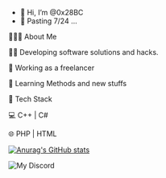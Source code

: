- 👋 Hi, I’m @0x28BC
- 👀 Pasting 7/24 ...

👨🏻‍💻 About Me

🐱‍💻 Developing software solutions and hacks.

💼 Working as a freelancer 

👾 Learning Methods and new stuffs


💼 Tech Stack

💻   C++ | C#

🌐   PHP | HTML


[![Anurag's GitHub stats](https://github-readme-stats.vercel.app/api?username=0x28BC)](https://github.com/anuraghazra/github-readme-stats)



![My Discord](https://discord-readme-badge.vercel.app/api?id=<821267001548734484>)

